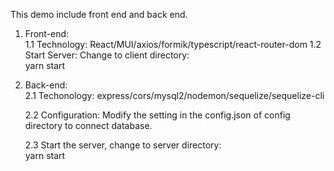 This demo include front end and back end.</br>

1. Front-end:</br>
   1.1 Technology:
   React/MUI/axios/formik/typescript/react-router-dom
   1.2 Start Server:
   Change to client directory:</br>
   yarn start

2. Back-end:</br>
   2.1 Techonology:
   express/cors/mysql2/nodemon/sequelize/sequelize-cli</br>

   2.2 Configuration:
   Modify the setting in the config.json of config directory to connect database.

   2.3 Start the server, change to server directory:</br>
   yarn start </br>
